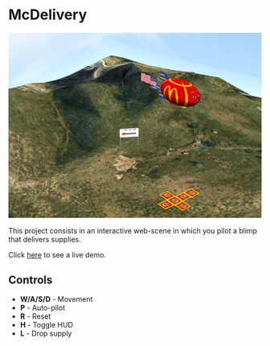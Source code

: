 # McDelivery

![](preview.png)

This project consists in an interactive web-scene in which you pilot a blimp that delivers supplies.

Click [here](https://educorreia932.github.io/FEUP-CGRA/Project/src/) to see a live demo.

## Controls

- **W/A/S/D** - Movement
- **P** - Auto-pilot
- **R** - Reset
- **H** - Toggle HUD
- **L** - Drop supply

